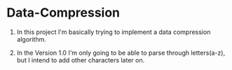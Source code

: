 # Data-Compression

1.	In this project I'm basically trying to implement a data compression algorithm.

2.	In the Version 1.0 I'm only going to be able to parse through letters(a-z), but I intend to add other characters
	later on.
